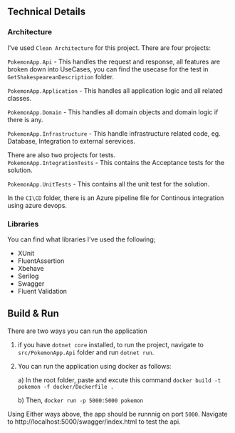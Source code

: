 ## Technical Details

### Architecture 

I've used `Clean Architecture` for this project. There are four projects: 
 
`PokemonApp.Api` - This handles the request and response, all features are broken down into UseCases, you can find the usecase for the test in `GetShakespeareanDescription` folder.

`PokemonApp.Application` - This handles all application logic and all related classes. 

`PokemonApp.Domain` - This handles all domain objects and domain logic if there is any. 

`PokemonApp.Infrastructure` - This handle infrastructure related code, eg. Database, Integration to external serevices. 

There are also two projects for tests.  
`PokemonApp.IntegrationTests` - This contains the Acceptance tests for the solution.

`PokemonApp.UnitTests` - This contains all the unit test for the solution.

In the `CI\CD` folder,  there is an Azure pipeline file for Continous integration using azure devops.

### Libraries 
You can find what libraries I've used the following;

- XUnit
- FluentAssertion
- Xbehave
- Serilog
- Swagger
- Fluent Validation

 ## Build & Run
 There are two ways you can run the application
 1) if you have `dotnet core` installed, to run the project, navigate to `src/PokemonApp.Api` folder and run `dotnet run`.
 2) You can run the application using docker as follows: 

    a) In the root folder, paste and excute this command `docker build -t pokemon -f docker/Dockerfile .`

    b) Then, `docker run -p 5000:5000 pokemon`

Using Either ways above, the app should be runnnig on port `5000`. Navigate to http://localhost:5000/swagger/index.html to test the api.
